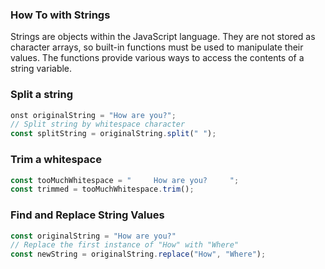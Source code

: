 ### How To with Strings
Strings are objects within the JavaScript language. They are not stored as character arrays, 
so built-in functions must be used to manipulate their values. The functions provide various 
ways to access the contents of a string variable.

### Split a string
```js
onst originalString = "How are you?";
// Split string by whitespace character
const splitString = originalString.split(" ");
```
### Trim a whitespace
```js
const tooMuchWhitespace = "     How are you?     ";
const trimmed = tooMuchWhitespace.trim();
```
### Find and Replace String Values
```js
const originalString = "How are you?"
// Replace the first instance of "How" with "Where"
const newString = originalString.replace("How", "Where");
```
